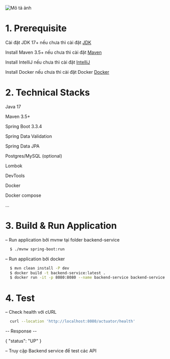 ![Mô tả ảnh](https://repository-images.githubusercontent.com/149085612/76e31b00-782c-11e9-8fdc-eec6e93d055b)

# 1. Prerequisite

Cài đặt JDK 17+ nếu chưa thì cài đặt [JDK](https://www.oracle.com/java/technologies/javase/jdk17-archive-downloads.html)

Install Maven 3.5+ nếu chưa thì cài đặt [Maven](https://maven.apache.org/download.cgi)

Install IntelliJ nếu chưa thì cài đặt [IntelliJ](https://www.jetbrains.com/idea/download/?section=windows)

Install Docker nếu chưa thì cài đặt Docker [Docker](https://docs.docker.com/get-docker/)

# 2. Technical Stacks

Java 17

Maven 3.5+

Spring Boot 3.3.4

Spring Data Validation

Spring Data JPA

Postgres/MySQL (optional)

Lombok

DevTools

Docker

Docker compose

…


# 3. Build & Run Application

– Run application bởi mvnw tại folder backend-service

```bash
  $ ./mvnw spring-boot:run
```

– Run application bởi docker
```bash
  $ mvn clean install -P dev
  $ docker build -t backend-service:latest .
  $ docker run -it -p 8080:8080 --name backend-service backend-service:latest
```



# 4. Test

– Check health với cURL

```bash
  curl --location 'http://localhost:8080/actuator/health'
```

-- Response --

{
    "status": "UP"
}

– Truy cập Backend service để test các API
